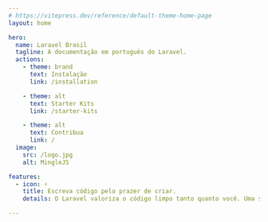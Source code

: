 ```yaml
---
# https://vitepress.dev/reference/default-theme-home-page
layout: home

hero:
  name: Laravel Brasil
  tagline: A documentação em português do Laravel.
  actions:
    - theme: brand
      text: Instalação
      link: /installation

    - theme: alt
      text: Starter Kits
      link: /starter-kits

    - theme: alt
      text: Contribua
      link: /
  image:
    src: /logo.jpg
    alt: MingleJS

features:
  - icon: ⚡
    title: Escreva código pelo prazer de criar.
    details: O Laravel valoriza o código limpo tanto quanto você. Uma sintaxe simples e elegante coloca funcionalidades incríveis ao seu alcance. Cada recurso foi cuidadosamente pensado para oferecer uma experiência incrível ao desenvolvedor.

---
```


<style>
.VPImage[alt="MingleJS"] {
    border-radius: 12px;
    margin: 20px; /* Set your desired margin */
    box-shadow: 5px 5px 20px rgb(45 114 253); /* Adjust the shadow color and blur radius as needed */
}
</style>
